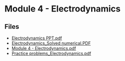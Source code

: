 # Module 4 - Electrodynamics

## Files

- [Electrodynamics PPT.pdf](Electrodynamics%20PPT.pdf)
- [Electrodynamics_Solved numerical.PDF](Electrodynamics_Solved%20numerical.PDF)
- [Module 4 - Electrodynamics.pdf](Module%204%20-%20Electrodynamics.pdf)
- [Practice problems_Electrodynamics.pdf](Practice%20problems_Electrodynamics.pdf)

